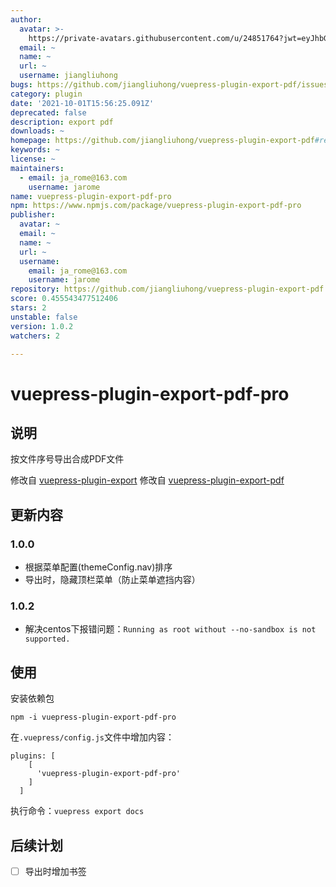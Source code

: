 ```yaml
---
author:
  avatar: >-
    https://private-avatars.githubusercontent.com/u/24851764?jwt=eyJhbGciOiJIUzI1NiIsInR5cCI6IkpXVCJ9.eyJpc3MiOiJnaXRodWIuY29tIiwiYXVkIjoicmF3LmdpdGh1YnVzZXJjb250ZW50LmNvbSIsImtleSI6ImtleTEiLCJleHAiOjE3MzQ2NzM3NDAsIm5iZiI6MTczNDY3MjU0MCwicGF0aCI6Ii91LzI0ODUxNzY0In0.Qbndlf8jYsb2edgZtWLMxWdNeexqqfDn4BnRXbleI_4&v=4
  email: ~
  name: ~
  url: ~
  username: jiangliuhong
bugs: https://github.com/jiangliuhong/vuepress-plugin-export-pdf/issues
category: plugin
date: '2021-10-01T15:56:25.091Z'
deprecated: false
description: export pdf
downloads: ~
homepage: https://github.com/jiangliuhong/vuepress-plugin-export-pdf#readme
keywords: ~
license: ~
maintainers:
  - email: ja_rome@163.com
    username: jarome
name: vuepress-plugin-export-pdf-pro
npm: https://www.npmjs.com/package/vuepress-plugin-export-pdf-pro
publisher:
  avatar: ~
  email: ~
  name: ~
  url: ~
  username:
    email: ja_rome@163.com
    username: jarome
repository: https://github.com/jiangliuhong/vuepress-plugin-export-pdf
score: 0.455543477512406
stars: 2
unstable: false
version: 1.0.2
watchers: 2

---
```



# vuepress-plugin-export-pdf-pro

## 说明

按文件序号导出合成PDF文件

修改自 [vuepress-plugin-export](https://github.com/ulivz/vuepress-plugin-export)
修改自 [vuepress-plugin-export-pdf](https://github.com/eamiear/vuepress-plugin-export-pdf.git)

## 更新内容

### 1.0.0

- 根据菜单配置(themeConfig.nav)排序
- 导出时，隐藏顶栏菜单（防止菜单遮挡内容）

### 1.0.2

- 解决centos下报错问题：`Running as root without --no-sandbox is not supported.`

## 使用

安装依赖包

```
npm -i vuepress-plugin-export-pdf-pro
```

在`.vuepress/config.js`文件中增加内容：

```
plugins: [
    [
      'vuepress-plugin-export-pdf-pro'
    ]
  ]
```

执行命令：`vuepress export docs`

## 后续计划

- [ ] 导出时增加书签  
